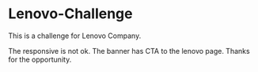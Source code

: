 # Lenovo-Challenge
This is a challenge for Lenovo Company.

The responsive is not ok. 
The banner has CTA to the lenovo page.
Thanks for the opportunity.
